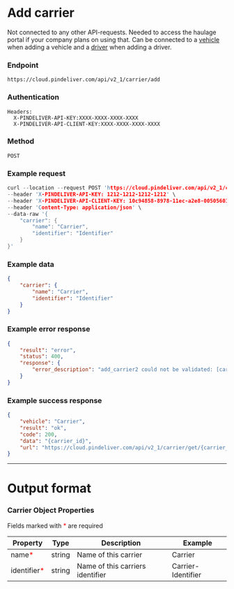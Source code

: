 # Add carrier

Not connected to any other API-requests. Needed to access the haulage portal if your company plans on using that.
Can be connected to a [vehicle](vehicle_add.md) when adding a vehicle and a [driver](driver_add.md) when adding a driver.

### Endpoint
```
https://cloud.pindeliver.com/api/v2_1/carrier/add
```

### Authentication
```
Headers:
  X-PINDELIVER-API-KEY:XXXX-XXXX-XXXX-XXXX
  X-PINDELIVER-API-CLIENT-KEY:XXXX-XXXX-XXXX-XXXX
```

### Method
```
POST
```

### Example request
```C
curl --location --request POST 'https://cloud.pindeliver.com/api/v2_1/carrier/add' \
--header 'X-PINDELIVER-API-KEY: 1212-1212-1212-1212' \
--header 'X-PINDELIVER-API-CLIENT-KEY: 10c94858-8978-11ec-a2e8-005056011cb5' \
--header 'Content-Type: application/json' \
--data-raw '{
    "carrier": {
        "name": "Carrier",
        "identifier": "Identifier"
    }
}'
```

### Example data
```JSON
{
    "carrier": {
        "name": "Carrier",
        "identifier": "Identifier"
    }
}
```

### Example error response
```JSON
{
    "result": "error",
    "status": 400,
    "response": {
        "error_description": "add_carrier2 could not be validated: [carrier.identifier] The property identifier is required"
    }
}
```

### Example success response
```JSON
{
    "vehicle": "Carrier",
    "result": "ok",
    "code": 200,
    "data": "{carrier_id}",
    "url": "https://cloud.pindeliver.com/api/v2_1/carrier/get/{carrier_id}"
}
```

---

# Output format

### Carrier Object Properties

Fields marked with <font color='red'>*</font> are required

|Property              |Type     |Description          |Example      |  
|----------------------|---------|---------------------|-------------|
|name<font color='red'>*</font>|string|Name of this carrier|Carrier|
|identifier<font color='red'>*</font>|string|Name of this carriers identifier|Carrier-Identifier|
